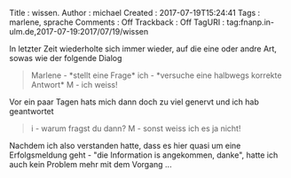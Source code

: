Title     : wissen.
Author    : michael
Created   : 2017-07-19T15:24:41
Tags      : marlene, sprache
Comments  : Off
Trackback : Off
TagURI    : tag:fnanp.in-ulm.de,2017-07-19:2017/07/19/wissen

In letzter Zeit wiederholte sich immer wieder, auf die eine oder andre
Art, sowas wie der folgende Dialog

> Marlene - \*stellt eine Frage\* 
> ich - \*versuche eine halbwegs korrekte Antwort\* 
> M - ich weiss! 

Vor ein paar Tagen hats mich dann doch zu viel genervt und ich hab
geantwortet

> i - warum fragst du dann? 
> M - sonst weiss ich es ja nicht! 

Nachdem ich also verstanden hatte, dass es hier quasi um eine
Erfolgsmeldung geht - "die Information is angekommen, danke", hatte ich
auch kein Problem mehr mit dem Vorgang ...
